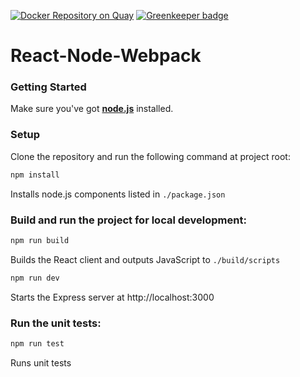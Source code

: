 [![Docker Repository on Quay](https://quay.io/repository/sethbergman/react-node-webpack/status "Docker Repository on Quay")](https://quay.io/repository/sethbergman/react-node-webpack) [![Greenkeeper badge](https://badges.greenkeeper.io/sethbergman/react-node-webpack.svg)](https://greenkeeper.io/)

# React-Node-Webpack

### Getting Started
Make sure you've got **[node.js](https://nodejs.org/)** installed.

### Setup
Clone the repository and run the following command at project root:
```sh
npm install
```
Installs node.js components listed in `./package.json`

### Build and run the project for local development:
```sh
npm run build
```
Builds the React client and outputs JavaScript to `./build/scripts`

```sh
npm run dev
```
Starts the Express server at http://localhost:3000

### Run the unit tests:
```sh
npm run test
```
Runs unit tests
